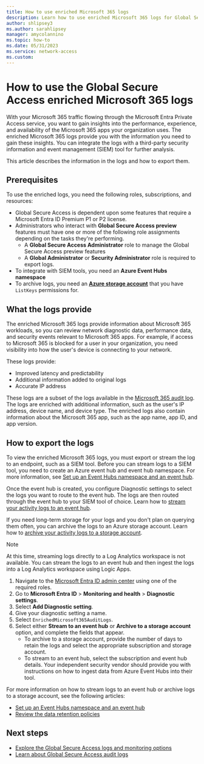 ```yaml
---
title: How to use enriched Microsoft 365 logs
description: Learn how to use enriched Microsoft 365 logs for Global Secure Access.
author: shlipsey3
ms.author: sarahlipsey
manager: amycolannino
ms.topic: how-to
ms.date: 05/31/2023
ms.service: network-access
ms.custom: 
---
```


# How to use the Global Secure Access enriched Microsoft 365 logs

With your Microsoft 365 traffic flowing through the Microsoft Entra Private Access service, you want to gain insights into the performance, experience, and availability of the Microsoft 365 apps your organization uses. The enriched Microsoft 365 logs provide you with the information you need to gain these insights. You can integrate the logs with a third-party security information and event management (SIEM) tool for further analysis.

This article describes the information in the logs and how to export them.

## Prerequisites

To use the enriched logs, you need the following roles, subscriptions, and resources:

* Global Secure Access is dependent upon some features that require a Microsoft Entra ID Premium P1 or P2 license.
* Administrators who interact with **Global Secure Access preview** features must have one or more of the following role assignments depending on the tasks they're performing.
    * A **Global Secure Access Administrator** role to manage the Global Secure Access preview features
    * A **Global Administrator** or **Security Administrator** role is required to export logs.
* To integrate with SIEM tools, you need an **Azure Event Hubs namespace**
* To archive logs, you need an **[Azure storage account](../storage/common/storage-account-create.md)** that you have `ListKeys` permissions for.

## What the logs provide

The enriched Microsoft 365 logs provide information about Microsoft 365 workloads, so you can review network diagnostic data, performance data, and security events relevant to Microsoft 365 apps. For example, if access to Microsoft 365 is blocked for a user in your organization, you need visibility into how the user's device is connecting to your network.

These logs provide:
- Improved latency and predictability
- Additional information added to original logs
- Accurate IP address

These logs are a subset of the logs available in the [Microsoft 365 audit log](/microsoft-365/compliance/search-the-audit-log-in-security-and-compliance?view=0365-worldwide&preserve-view=true). The logs are enriched with additional information, such as the user's IP address, device name, and device type. The enriched logs also contain information about the Microsoft 365 app, such as the app name, app ID, and app version.

## How to export the logs

To view the enriched Microsoft 365 logs, you must export or stream the log to an endpoint, such as a SIEM tool. Before you can stream logs to a SIEM tool, you need to create an Azure event hub and event hub namespace. For more information, see [Set up an Event Hubs namespace and an event hub](../event-hubs/event-hubs-create.md).

Once the event hub is created, you configure Diagnostic settings to select the logs you want to route to the event hub. The logs are then routed through the event hub to your SIEM tool of choice. Learn how to [stream your activity logs to an event hub](../active-directory/reports-monitoring/tutorial-azure-monitor-stream-logs-to-event-hub.md).

If you need long-term storage for your logs and you don't plan on querying them often, you can archive the logs to an Azure storage account. Learn how to [archive your activity logs to a storage account](../active-directory/reports-monitoring/quickstart-azure-monitor-route-logs-to-storage-account.md).

> [!NOTE]
> At this time, streaming logs directly to a Log Analytics workspace is not available. You can stream the logs to an event hub and then ingest the logs into a Log Analytics workspace using Logic Apps.

1. Navigate to the [Microsoft Entra ID admin center](https://portal.azure.com) using one of the required roles.
1. Go to **Microsoft Entra ID** > **Monitoring and health** > **Diagnostic settings**.
1. Select **Add Diagnostic setting**.
1. Give your diagnostic setting a name.
1. Select `EnrichedMicrosoft365AuditLogs`.
1. Select either **Stream to an event hub** or **Archive to a storage account** option, and complete the fields that appear.
    - To archive to a storage account, provide the number of days to retain the logs and select the appropriate subscription and storage account.
    - To stream to an event hub, select the subscription and event hub details. Your independent security vendor should provide you with instructions on how to ingest data from Azure Event Hubs into their tool.

For more information on how to stream logs to an event hub or archive logs to a storage account, see the following articles:

- [Set up an Event Hubs namespace and an event hub](../event-hubs/event-hubs-create.md)
- [Review the data retention policies](../active-directory/reports-monitoring/reference-reports-data-retention.md)  

## Next steps

- [Explore the Global Secure Access logs and monitoring options](concept-global-secure-access-logs-monitoring.md)
- [Learn about Global Secure Access audit logs](how-to-access-audit-logs.md)
